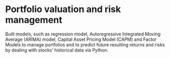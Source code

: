 # Portfolio valuation and risk management
Built models, such as regression model, Autoregressive Integrated Moving Average (ARIMA) model, Capital Asset Pricing Model (CAPM) and Factor Models to manage portfolios and to predict future resulting returns and risks by dealing with stocks’ historical data via Python.
